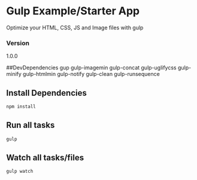 # Gulp Example/Starter App

Optimize your HTML, CSS, JS and Image files with gulp

### Version
1.0.0

##DevDependencies
gup
gulp-imagemin
gulp-concat
gulp-uglifycss
gulp-minify
gulp-htmlmin
gulp-notify
gulp-clean
gulp-runsequence

## Install Dependencies
```bash
npm install
```

## Run all tasks
```bash
gulp
```

## Watch all tasks/files
```bash
gulp watch
```